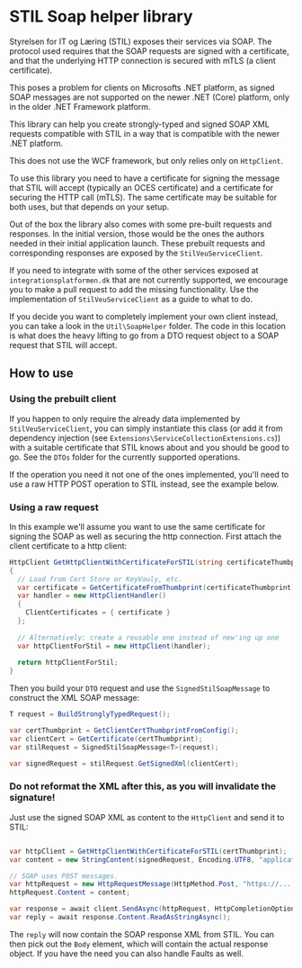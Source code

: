 # STIL Soap helper library
Styrelsen for IT og Læring (STIL) exposes their services via SOAP.
The protocol used requires that the SOAP requests are signed with a certificate,
and that the underlying HTTP connection is secured with mTLS (a client certificate).

This poses a problem for clients on Microsofts .NET platform, as signed SOAP messages
are not supported on the newer .NET (Core) platform, only in the older .NET Framework
platform.

This library can help you create strongly-typed and signed SOAP XML requests
compatible with STIL in a way that is compatible with the newer .NET platform.

This does not use the WCF framework, but only relies only on ``HttpClient``.

To use this library you need to have a certificate for signing the message
that STIL will accept (typically an OCES certificate) and a certificate for
securing the HTTP call (mTLS). The same certificate may be suitable for
both uses, but that depends on your setup.

Out of the box the library also comes with some pre-built requests and
responses. In the initial version, those would be the ones the authors needed
in their initial application launch. These prebuilt requests and corresponding
responses are exposed by the ``StilVeuServiceClient``.

If you need to integrate with some of the other services exposed at
``integrationsplatformen.dk`` that are not currently supported, we encourage
you to make a pull request to add the missing functionality. Use the
implementation of ``StilVeuServiceClient`` as a guide to what to do.

If you decide you want to completely implement your own client instead, you
can take a look in the ``Util\SoapHelper`` folder. The code in this location
is what does the heavy lifting to go from a DTO request object to a SOAP
request that STIL will accept.

## How to use
### Using the prebuilt client
If you happen to only require the already data implemented by
``StilVeuServiceClient``, you can simply instantiate this class (or add it
from dependency injection (see ``Extensions\ServiceCollectionExtensions.cs``))
with a suitable certificate that STIL knows about and you should be good to
go. See the ``DTOs`` folder for the currently supported operations.

If the operation you need it not one of the ones implemented, you'll need
to use a raw HTTP POST operation to STIL instead, see the example below.

### Using a raw request
In this example we'll assume you want to use the same certificate for signing the SOAP
as well as securing the http connection. First attach  the client certificate to a
http client:
```csharp
HttpClient GetHttpClientWithCertificateForSTIL(string certificateThumbprint)
{
  // Load from Cert Store or KeyVauly, etc.
  var certificate = GetCertificateFromThumbprint(certificateThumbprint);
  var handler = new HttpClientHandler()
  {
    ClientCertificates = { certificate }
  };
  
  // Alternatively: create a reusable one instead of new'ing up one
  var httpClientForStil = new HttpClient(handler);
  
  return httpClientForStil;
}
```

Then you build your `DTO` request and use the `SignedStilSoapMessage` to construct the
XML SOAP message:

```csharp
T request = BuildStronglyTypedRequest();

var certThumbprint = GetClientCertThumbprintFromConfig();
var clientCert = GetCertificate(certThumbprint);
var stilRequest = SignedStilSoapMessage<T>(request);

var signedRequest = stilRequest.GetSignedXml(clientCert);
```

### **Do not reformat the XML after this, as you will invalidate the signature!** 

Just use the signed SOAP XML as content to the `HttpClient` and send it to STIL:

```csharp

var httpClient = GetHttpClientWithCertificateForSTIL(certThumbprint);
var content = new StringContent(signedRequest, Encoding.UTF8, "application/soap+xml");

// SOAP uses POST messages. 
var httpRequest = new HttpRequestMessage(HttpMethod.Post, "https://....");
httpRequest.Content = content;

var response = await client.SendAsync(httpRequest, HttpCompletionOption.ResponseHeadersRead);
var reply = await response.Content.ReadAsStringAsync();
```

The `reply` will now contain the SOAP response XML from STIL. You can then pick out
the `Body` element, which will contain the actual response object. If you have the need
you can also handle Faults as well.
